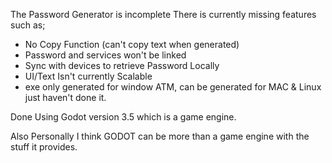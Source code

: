 The Password Generator is incomplete There is currently missing features such as;

- No Copy Function (can't copy text when generated)
- Password and services won't be linked
- Sync with devices to retrieve Password Locally
- UI/Text Isn't currently Scalable
- exe only generated for window ATM,
  can be generated for MAC & Linux
  just haven't done it.

Done Using Godot version 3.5 which is a game engine.

Also Personally I think GODOT can be more than a game engine with the stuff it provides.